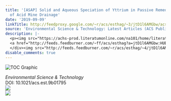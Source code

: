 ```yaml
---
title: '[ASAP] Solid and Aqueous Speciation of Yttrium in Passive Remediation Systems
  of Acid Mine Drainage'
date: '2019-09-09'
linkTitle: http://feedproxy.google.com/~r/acs/esthag/~3/jtD1l6AMGbw/acs.est.9b01795
source: 'Environmental Science & Technology: Latest Articles (ACS Publications)'
description: |-
  <p><img src="https://achs-prod.literatumonline.com/na101/home/literatum/publisher/achs/journals/content/esthag/0/esthag.ahead-of-print/acs.est.9b01795/20190909/images/medium/es9b01795_0006.gif" alt="TOC Graphic"/></p><div><cite>Environmental Science & Technology</cite></div><div>DOI: 10.1021/acs.est.9b01795</div><div class="feedflare">
  <a href="http://feeds.feedburner.com/~ff/acs/esthag?a=jtD1l6AMGbw:HUBK_0_9eLM:yIl2AUoC8zA"><img src="http://feeds.feedburner.com/~ff/acs/esthag?d=yIl2AUoC8zA" border="0"></img></a>
  </div><img src="http://feeds.feedburner.com/~r/acs/esthag/~4/jtD1l6AMGbw" ...
disable_comments: true
---
```

<p><img src="https://achs-prod.literatumonline.com/na101/home/literatum/publisher/achs/journals/content/esthag/0/esthag.ahead-of-print/acs.est.9b01795/20190909/images/medium/es9b01795_0006.gif" alt="TOC Graphic"/></p><div><cite>Environmental Science & Technology</cite></div><div>DOI: 10.1021/acs.est.9b01795</div><div class="feedflare">
<a href="http://feeds.feedburner.com/~ff/acs/esthag?a=jtD1l6AMGbw:HUBK_0_9eLM:yIl2AUoC8zA"><img src="http://feeds.feedburner.com/~ff/acs/esthag?d=yIl2AUoC8zA" border="0"></img></a>
</div><img src="http://feeds.feedburner.com/~r/acs/esthag/~4/jtD1l6AMGbw" ...